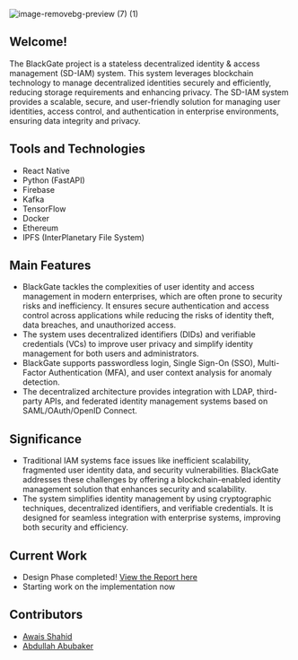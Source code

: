
![image-removebg-preview (7) (1)](https://github.com/user-attachments/assets/96ef5855-ce16-4e12-99d6-a2587cb285ee)

## Welcome!  
The BlackGate project is a stateless decentralized identity & access management (SD-IAM) system. This system leverages blockchain technology to manage decentralized identities securely and efficiently, reducing storage requirements and enhancing privacy. The SD-IAM system provides a scalable, secure, and user-friendly solution for managing user identities, access control, and authentication in enterprise environments, ensuring data integrity and privacy.

## Tools and Technologies
- React Native
- Python (FastAPI)
- Firebase
- Kafka
- TensorFlow
- Docker
- Ethereum
- IPFS (InterPlanetary File System)

## Main Features
- BlackGate tackles the complexities of user identity and access management in modern enterprises, which are often prone to security risks and inefficiency. It ensures secure authentication and access control across applications while reducing the risks of identity theft, data breaches, and unauthorized access.
- The system uses decentralized identifiers (DIDs) and verifiable credentials (VCs) to improve user privacy and simplify identity management for both users and administrators. 
- BlackGate supports passwordless login, Single Sign-On (SSO), Multi-Factor Authentication (MFA), and user context analysis for anomaly detection.
- The decentralized architecture provides integration with LDAP, third-party APIs, and federated identity management systems based on SAML/OAuth/OpenID Connect.

## Significance
- Traditional IAM systems face issues like inefficient scalability, fragmented user identity data, and security vulnerabilities. BlackGate addresses these challenges by offering a blockchain-enabled identity management solution that enhances security and scalability.
- The system simplifies identity management by using cryptographic techniques, decentralized identifiers, and verifiable credentials. It is designed for seamless integration with enterprise systems, improving both security and efficiency.

## Current Work
- Design Phase completed! [View the Report here](https://github.com/blackgateproject/Documentation/blob/main/Report/FYP1-MidReport-F24-083-D-BlackGate.pdf)
- Starting work on the implementation now

## Contributors
- [Awais Shahid](https://github.com/4W4I5)
- [Abdullah Abubaker](https://github.com/V01D-Z)

